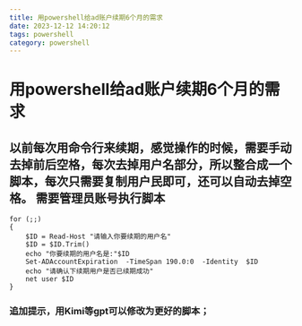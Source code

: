 ```yaml
---
title: 用powershell给ad账户续期6个月的需求
date: 2023-12-12 14:20:12
tags: powershell
category: powershell
---
```

# 用powershell给ad账户续期6个月的需求

以前每次用命令行来续期，感觉操作的时候，需要手动去掉前后空格，每次去掉用户名部分，所以整合成一个脚本，每次只需要复制用户民即可，还可以自动去掉空格。
需要管理员账号执行脚本
-----------

    for (;;)  
    {   
        $ID = Read-Host "请输入你要续期的用户名"
        $ID = $ID.Trim()
        echo "你要续期的用户名是:"$ID 
        Set-ADAccountExpiration  -TimeSpan 190.0:0  -Identity  $ID
        echo "请确认下续期用户是否已续期成功"
        net user $ID 
    }

### 追加提示，用Kimi等gpt可以修改为更好的脚本；
